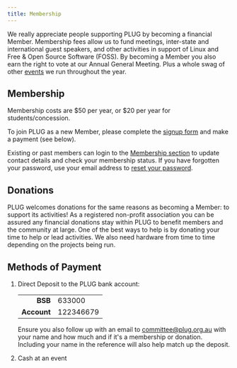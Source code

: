 ```yaml
---
title: Membership
---
```


We really appreciate people supporting PLUG by becoming a financial Member. Membership fees allow us to fund meetings, inter-state and international guest speakers, and other activities in support of Linux and Free & Open Source Software (FOSS). By becoming a Member you also earn the right to vote at our Annual General Meeting. Plus a whole swag of other [events](/events/_index.md) we run throughout the year.

## Membership

Membership costs are $50 per year, or $20 per year for students/concession.

To join PLUG as a new Member, please complete the [signup form](https://www.plug.org.au/ugmm/signup) and make a payment (see below).

Existing or past members can login to the [Membership section](https://www.plug.org.au/ugmm/) to update contact details and check your membership status. If you have forgotten your password, use your email address to [reset your password](https://www.plug.org.au/ugmm/resetpassword).

## Donations

PLUG welcomes donations for the same reasons as becoming a Member: to support its activities! As a registered non-profit association you can be assured any financial donations stay within PLUG to benefit members and the community at large. One of the best ways to help is by donating your time to help or lead activities. We also need hardware from time to time depending on the projects being run.

## Methods of Payment

1.  Direct Deposit to the PLUG bank account:

    |             |           |
    | ----------: | :-------- |
    | **BSB**     | 633000    |
    | **Account** | 122346679 |

    Ensure you also follow up with an email to [committee@plug.org.au](mailto:committee@plug.org.au) with your name and how much and if it's a membership or donation. Including your name in the reference will also help match up the deposit.

2.  Cash at an event
